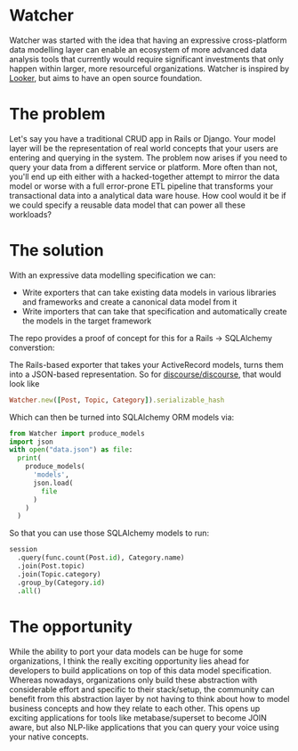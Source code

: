 # Watcher

Watcher was started with the idea that having an expressive cross-platform data modelling layer can enable an ecosystem of more advanced data analysis tools that currently would require significant investments that only happen within larger, more resourceful organizations. Watcher is inspired by [Looker](https://looker.com/), but aims to have an open source foundation.

# The problem

Let's say you have a traditional CRUD app in Rails or Django. Your model layer will be the representation of real world concepts that your users are entering and querying in the system. The problem now arises if you need to query your data from a different service or platform. More often than not, you'll end up eith either with a hacked-together attempt to mirror the data model or worse with a full error-prone ETL pipeline that transforms your transactional data into a analytical data ware house. How cool would it be if we could specify a reusable data model that can power all these workloads?

# The solution

With an expressive data modelling specification we can:

- Write exporters that can take existing data models in various libraries and frameworks and create a canonical data model from it
- Write importers that can take that specification and automatically create the models in the target framework

The repo provides a proof of concept for this for a Rails -> SQLAlchemy converstion:

The Rails-based exporter that takes your ActiveRecord models, turns them into a JSON-based representation. So for [discourse/discourse](https://github.com/discourse/discourse), that would look like

```ruby
Watcher.new([Post, Topic, Category]).serializable_hash
```

Which can then be turned into SQLAlchemy ORM models via:

```python
from Watcher import produce_models
import json
with open("data.json") as file:
  print(
    produce_models(
      'models',
      json.load(
        file
      )
    )
  )
```

So that you can use those SQLAlchemy models to run:

```python
session
  .query(func.count(Post.id), Category.name)
  .join(Post.topic)
  .join(Topic.category)
  .group_by(Category.id)
  .all()
```

# The opportunity

While the ability to port your data models can be huge for some organizations, I think the really exciting opportunity lies ahead for developers to build applications on top of this data model specification. Whereas nowadays, organizations only build these abstraction with considerable effort and specific to their stack/setup, the community can benefit from this abstraction layer by not having to think about how to model business concepts and how they relate to each other. This opens up exciting applications for tools like metabase/superset to become JOIN aware, but also NLP-like applications that you can query your voice using your native concepts.
